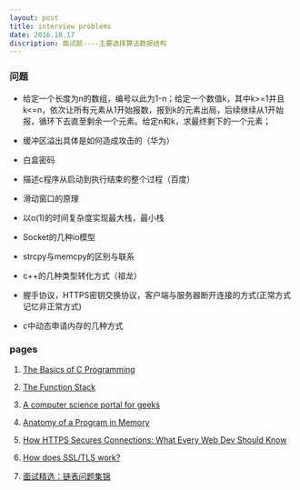 ```yaml
---
layout: post
title: interview problems
date: 2016.10.17
discription: 面试题----主要选择算法数据结构
---
```


### 问题

* 给定一个长度为n的数组，编号以此为1-n；给定一个数值k，其中k>=1并且k<=n，依次让所有元素从1开始报数，报到k的元素出局，后续继续从1开始报，循环下去直至剩余一个元素。给定n和k，求最终剩下的一个元素；
* 缓冲区溢出具体是如何造成攻击的（华为）
* 白盒密码
* 描述c程序从启动到执行结束的整个过程（百度）
* 滑动窗口的原理
* 以o(1)的时间复杂度实现最大栈，最小栈
* Socket的几种io模型
* strcpy与memcpy的区别与联系
* c++的几种类型转化方式（祖龙）

* 握手协议，HTTPS密钥交换协议，客户端与服务器断开连接的方式(正常方式记忆非正常方式)
* c中动态申请内存的几种方式

### pages

1. [The Basics of C Programming](http://computer.howstuffworks.com/c.htm/printable)

2. [The Function Stack](http://www.tenouk.com/Bufferoverflowc/Bufferoverflow2a.html)

3. [A computer science portal for geeks](http://www.geeksforgeeks.org/memory-layout-of-c-program/)

4. [Anatomy of a Program in Memory](http://duartes.org/gustavo/blog/post/anatomy-of-a-program-in-memory/)

5. [How HTTPS Secures Connections: What Every Web Dev Should Know](https://blog.hartleybrody.com/https-certificates/)

6. [How does SSL/TLS work?](http://security.stackexchange.com/questions/20803/how-does-ssl-tls-work)

7. [面试精选：链表问题集锦](http://wuchong.me/blog/2014/03/25/interview-link-questions/)
